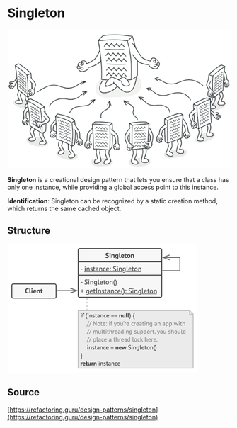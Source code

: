# Singleton

![Singleton](/public/assets/Pattern/Creational/Singleton/icon.png)

__Singleton__ is a creational design pattern that lets you ensure that a class has only one instance, 
while providing a global access point to this instance.

__Identification__: Singleton can be recognized by a static creation method, which returns the same cached object.

## Structure

![Structure](/public/assets/Pattern/Creational/Singleton/structure.png)

## Source

[https://refactoring.guru/design-patterns/singleton](https://refactoring.guru/design-patterns/singleton)